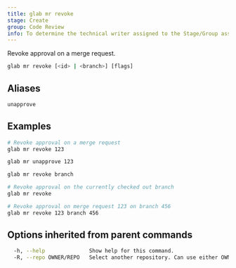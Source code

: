 ```yaml
---
title: glab mr revoke
stage: Create
group: Code Review
info: To determine the technical writer assigned to the Stage/Group associated with this page, see https://about.gitlab.com/handbook/product/ux/technical-writing/#assignments
---
```


<!--
This documentation is auto generated by a script.
Please do not edit this file directly. Run `make gen-docs` instead.
-->

Revoke approval on a merge request.

```bash twoslash title="Terminal"
glab mr revoke [<id> | <branch>] [flags]
```

## Aliases

```bash twoslash title="Terminal"
unapprove
```

## Examples

```bash twoslash title="Terminal"
# Revoke approval on a merge request
glab mr revoke 123

glab mr unapprove 123

glab mr revoke branch

# Revoke approval on the currently checked out branch
glab mr revoke

# Revoke approval on merge request 123 on branch 456
glab mr revoke 123 branch 456
```

## Options inherited from parent commands

```bash twoslash title="Terminal"
  -h, --help              Show help for this command.
  -R, --repo OWNER/REPO   Select another repository. Can use either OWNER/REPO or `GROUP/NAMESPACE/REPO` format. Also accepts full URL or Git URL.
```
